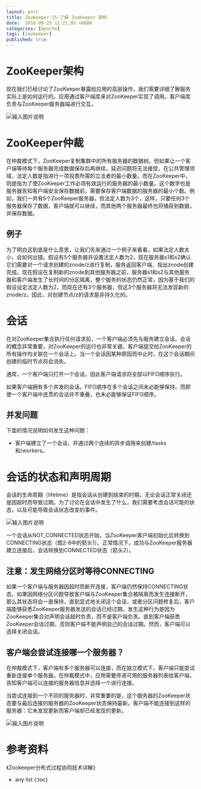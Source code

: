 ```yaml
---
layout: post
title: ZooKeeper-15-了解 ZooKeeper 架构
date:  2016-09-25 12:21:05 +0800
categories: [Apache]
tags: [zookeeper]
published: true
---
```


# ZooKeeper架构

现在我们已经讨论了ZooKeeper暴露给应⽤的⾼层操作，我们需要详细了解服务实际上是如何运⾏的。应⽤通过客户端库来对ZooKeeper实现了调⽤。客户端库负责与ZooKeeper服务器端进⾏交互。

![输入图片说明](https://images.gitee.com/uploads/images/2021/0313/195326_48077b3b_508704.png "屏幕截图.png")

# ZooKeeper仲裁

在仲裁模式下，ZooKeeper复制集群中的所有服务器的数据树。但如果让⼀个客户端等待每个服务器完成数据保存后再继续，延迟问题将⽆法接受。在公共管理领域，法定⼈数是指进⾏⼀项投票所需的⽴法者的最⼩数量。⽽在ZooKeeper中，则是指为了使ZooKeeper⼯作必须有效运⾏的服务器的最⼩数量。这个数字也是服务器告知客户端安全保存数据前，需要保存客户端数据的服务器的最⼩个数。例如，我们⼀共有5个ZooKeeper服务器，但法定⼈数为3个，这样，只要任何3个服务器保存了数据，客户端就可以继续，⽽其他两个服务器最终也将捕获到数据，并保存数据。

## 例子

为了明⽩这到底是什么意思，让我们先来通过⼀个例⼦来看看，如果法定⼈数太⼩，会如何出错。假设有5个服务器并设置法定⼈数为2，现在服务器s1和s2确认它们需要对⼀个请求创建的znode/z进⾏复制，服务返回客户端，指出znode创建完成。现在假设在复制新的znode到其他服务器之前，服务器s1和s2与其他服务器和客户端发⽣了长时间的分区隔离，整个服务的状态仍然正常，因为基于我们的假设设定法定⼈数为2，⽽现在还有3个服务器，但这3个服务器将⽆法发现新的znode/z。因此，对创建节点/z的请求是⾮持久化的。

# 会话

在对ZooKeeper集合执⾏任何请求前，⼀个客户端必须先与服务建⽴会话。会话的概念⾮常重要，对ZooKeeper的运⾏也⾮常关键。客户端提交给ZooKeeper的所有操作均关联在⼀个会话上。当⼀个会话因某种原因⽽中⽌时，在这个会话期间创建的临时节点将会消失。

通常，⼀个客户端只打开⼀个会话，因此客户端请求将全部以FIFO顺序执⾏。

如果客户端拥有多个并发的会话，FIFO顺序在多个会话之间未必能够保持。⽽即使⼀个客户端中连贯的会话并不重叠，也未必能够保证FIFO顺序。

## 并发问题

下⾯的情况说明如何发⽣这种问题：

- 客户端建立了⼀个会话，并通过两个连续的异步调用来创建/tasks和/workers。

# 会话的状态和声明周期

会话的⽣命周期（lifetime）是指会话从创建到结束的时期，⽆论会话正常关闭还是因超时⽽导致过期。为了讨论在会话中发⽣了什么，我们需要考虑会话可能的状态，以及可能导致会话状态改变的事件。

![输入图片说明](https://images.gitee.com/uploads/images/2021/0313/200350_88fe1e7e_508704.png "屏幕截图.png")

⼀个会话从NOT_CONNECTED状态开始，当ZooKeeper客户端初始化后转换到CONNECTING状态（图2-6中的箭头1）。正常情况下，成功与ZooKeeper服务器建⽴连接后，会话转换到CONNECTED状态（箭头2）。

## 注意：发⽣⽹络分区时等待CONNECTING

如果⼀个客户端与服务器因超时⽽断开连接，客户端仍然保持CONNECTING状态。如果因⽹络分区问题导致客户端与ZooKeeper集合被隔离⽽发⽣连接断开，那么其状态将会⼀直保持，直到显式地关闭这个会话，或者分区问题修复后，客户端能够获悉ZooKeeper服务器发送的会话已经过期。发⽣这种⾏为是因为ZooKeeper集合对声明会话超时负责，⽽不是客户端负责。直到客户端获悉ZooKeeper会话过期，否则客户端不能声明自⼰的会话过期。然⽽，客户端可以选择关闭会话。

## 客户端会尝试连接哪⼀个服务器？

在仲裁模式下，客户端有多个服务器可以连接，⽽在独立模式下，客户端只能尝试重新连接单个服务器。在仲裁模式中，应用需要传递可用的服务器列表给客户端，告知客户端可以连接的服务器信息并选择⼀个进⾏连接。

当尝试连接到⼀个不同的服务器时，⾮常重要的是，这个服务器的ZooKeeper状态要与最后连接的服务器的ZooKeeper状态保持最新。客户端不能连接到这样的服务器：它未发现更新⽽客户端却已经发现的更新。

![输入图片说明](https://images.gitee.com/uploads/images/2021/0313/200600_08aac1cc_508704.png "屏幕截图.png")

# 参考资料

《Zookeeper分布式过程协同技术详解》

* any list
{:toc}
